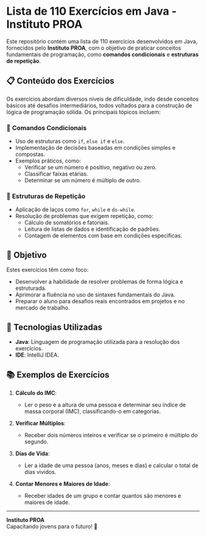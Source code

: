 # Lista de 110 Exercícios em Java - Instituto PROA

Este repositório contém uma lista de 110 exercícios desenvolvidos em Java, fornecidos pelo **Instituto PROA**, com o objetivo de praticar conceitos fundamentais de programação, como **comandos condicionais** e **estruturas de repetição**.

## 📋 Conteúdo dos Exercícios

Os exercícios abordam diversos níveis de dificuldade, indo desde conceitos básicos até desafios intermediários, todos voltados para a construção de lógica de programação sólida. Os principais tópicos incluem:

### 🌟 **Comandos Condicionais**
- Uso de estruturas como `if`, `else if` e `else`.
- Implementação de decisões baseadas em condições simples e compostas.
- Exemplos práticos, como:
  - Verificar se um número é positivo, negativo ou zero.
  - Classificar faixas etárias.
  - Determinar se um número é múltiplo de outro.

### 🔄 **Estruturas de Repetição**
- Aplicação de laços como `for`, `while` e `do-while`.
- Resolução de problemas que exigem repetição, como:
  - Cálculo de somatórios e fatoriais.
  - Leitura de listas de dados e identificação de padrões.
  - Contagem de elementos com base em condições específicas.

## 🎯 Objetivo

Estes exercícios têm como foco:
- Desenvolver a habilidade de resolver problemas de forma lógica e estruturada.
- Aprimorar a fluência no uso de sintaxes fundamentais do Java.
- Preparar o aluno para desafios reais encontrados em projetos e no mercado de trabalho.

## 🚀 Tecnologias Utilizadas

- **Java**: Linguagem de programação utilizada para a resolução dos exercícios.
- **IDE**: IntelliJ IDEA.

## 📚 Exemplos de Exercícios

1. **Cálculo do IMC**:
   - Ler o peso e a altura de uma pessoa e determinar seu índice de massa corporal (IMC), classificando-o em categorias.

2. **Verificar Múltiplos**:
   - Receber dois números inteiros e verificar se o primeiro é múltiplo do segundo.

3. **Dias de Vida**:
   - Ler a idade de uma pessoa (anos, meses e dias) e calcular o total de dias vividos.

4. **Contar Menores e Maiores de Idade**:
   - Receber idades de um grupo e contar quantos são menores e maiores de idade.
---

**Instituto PROA**  
Capacitando jovens para o futuro! 🚀
